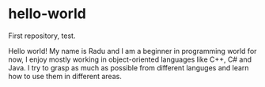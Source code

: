 # hello-world
First repository, test.


Hello world!
My name is Radu and I am a beginner in programming world for now, I enjoy mostly working in object-oriented languages like C++, C# and Java. I try to grasp as much as possible from different languges and learn how to use them in different areas.
